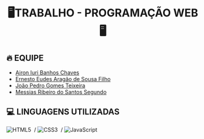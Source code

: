 <h1 align="center">🖥️TRABALHO - PROGRAMAÇÃO WEB 🖥️</h1>

## 🔥 EQUIPE
- <a href="https://github.com/Air0N">Airon Iuri Banhos Chaves</a>
- <a href="https://github.com/ErnestoeudesA">Ernesto Eudes Aragão de Sousa Filho</a>
- <a href="https://github.com/JoaoPedroGomez">João Pedro Gomes Teixeira</a>
- <a href="https://github.com/Orcsouls">Messias Ribeiro do Santos Segundo</a>

## 💻 LINGUAGENS UTILIZADAS

![HTML5](https://img.shields.io/badge/HTML5-E34F26?style=for-the-badge&logo=html5&logoColor=white)&nbsp; /
![CSS3](https://img.shields.io/badge/CSS3-1572B6?style=for-the-badge&logo=css3&logoColor=white)&nbsp; /
![JavaScript](https://img.shields.io/badge/JavaScript-F7DF1E?style=for-the-badge&logo=javascript&logoColor=black)&nbsp;
